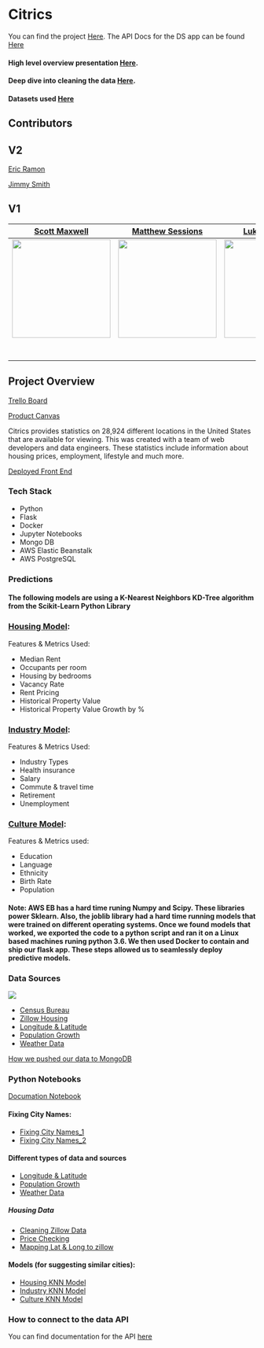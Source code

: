 #  Citrics

You can find the project [Here](https://citrics.io/).
The API Docs for the DS app  can be found [Here](https://api.citrics.io/docs)


#### High level overview presentation [Here](https://docs.google.com/presentation/d/1d7sk8eKj25dVvFoWsu9aERXwdkw6JH33FIgaYkq3bt4/edit?usp=sharing).

#### Deep dive into cleaning the data [Here](https://github.com/Lambda-School-Labs/city-data-comparison-ds/blob/master/Notebooks/Citrics_Documentation.ipynb).

#### Datasets used [Here](https://drive.google.com/open?id=1MdnKnqFQRhMPvxeloIAPuhl-qwhhCSbi)

## Contributors
## V2

[Eric Ramon](https://github.com/nephylum)

[Jimmy Smith](https://github.com/Zebfred)

## V1
|                                    [Scott Maxwell](https://github.com/scottwmwork)                                   |                                          [Matthew Sessions](https://github.com/matthew-sessions)                                         |                                 [Luke Townsend](https://github.com/ldtownsend)                                 |
|:--------------------------------------------------------------------------------------------------------------------:|:----------------------------------------------------------------------------------------------------------------------------------------:|:--------------------------------------------------------------------------------------------------------------:|
| [<img src="https://avatars0.githubusercontent.com/u/33496996?s=400&u=454aad7eb839b42caa4cfca9357bae07c7a3325c&v=4" width = "200" />](https://github.com/) |              [<img src="https://avatars1.githubusercontent.com/u/53715422?s=400&v=4" width = "200" />](https://github.com/)              | [<img src="https://avatars1.githubusercontent.com/u/53023268?s=400&v=4" width = "200" />](https://github.com/) |
|                     [<img src="https://github.com/favicon.ico" width="15"> ](https://github.com/scottwmwork)                    |                          [<img src="https://github.com/favicon.ico" width="15"> ](https://github.com/matthew-sessions)                          |            [<img src="https://github.com/favicon.ico" width="15"> ](https://github.com/ldtownsend)            |
|     [ <img src="https://static.licdn.com/sc/h/al2o9zrvru7aqj8e1x2rzsrca" width="15"> ](www.linkedin.com/in/scott-w-maxwell)    | [ <img src="https://static.licdn.com/sc/h/al2o9zrvru7aqj8e1x2rzsrca" width="15"> ](https://www.linkedin.com/in/matthew-sessions/) |  [ <img src="https://static.licdn.com/sc/h/al2o9zrvru7aqj8e1x2rzsrca" width="15"> ](https://www.linkedin.com/in/luke-townsend-caia-95312610a/) |

## Project Overview


 [Trello Board](https://trello.com/b/VXbaBrSL/labs-19-citydatacomparison)

 [Product Canvas](https://www.notion.so/City-Data-Comparison-bc94a2f56b05482e9c42a12748a0ed0a)

Citrics provides statistics on 28,924 different locations in the United States that are available for viewing. This was created with a team of web developers and data engineers. These statistics include information about housing prices, employment, lifestyle and much more.


[Deployed Front End](https://citrics.io/)

### Tech Stack

- Python
- Flask
- Docker
- Jupyter Notebooks
- Mongo DB
- AWS Elastic Beanstalk
- AWS PostgreSQL


### Predictions


#### The following models are using a K-Nearest Neighbors KD-Tree algorithm from the Scikit-Learn Python Library

### [Housing Model](https://github.com/Lambda-School-Labs/city-data-comparison-ds/blob/master/Model_Scripts/housing.py): 
Features & Metrics Used: 

 - Median Rent
 - Occupants per room
 - Housing by bedrooms
 - Vacancy Rate
 - Rent Pricing
 - Historical Property Value
 - Historical Property Value Growth by %

### [Industry Model](https://github.com/Lambda-School-Labs/city-data-comparison-ds/blob/master/Model_Scripts/industry.py):

Features & Metrics Used:
 - Industry Types
 - Health insurance
 - Salary
 - Commute & travel time
 - Retirement
 - Unemployment
 
### [Culture Model](https://github.com/Lambda-School-Labs/city-data-comparison-ds/blob/master/Model_Scripts/culture.py):

Features & Metrics used:
 - Education
 - Language
 - Ethnicity
 - Birth Rate
 - Population
 
#### Note: AWS EB has a hard time runing Numpy and Scipy. These libraries power Sklearn. Also, the joblib library had a hard time running models that were trained on different operating systems. Once we found models that worked, we exported the code to a python script and ran it on a Linux based machines runing python 3.6. We then used Docker to contain and ship our flask app. These steps allowed us to seamlessly deploy predictive models.


### Data Sources

<img src = 'https://raw.githubusercontent.com/Lambda-School-Labs/city-data-comparison-ds/master/images/data%20source%20map.PNG'>

-   [Census Bureau](https://github.com/Lambda-School-Labs/city-data-comparison-ds/blob/master/Notebooks/City_Naming.ipynb)
-   [Zillow Housing](https://github.com/Lambda-School-Labs/city-data-comparison-ds/blob/master/Notebooks/zillowData_clean.ipynb)
-   [Longitude & Latitude](https://github.com/Lambda-School-Labs/city-data-comparison-ds/blob/master/Notebooks/Get_Lat_Lng.ipynb)
-   [Population Growth](https://github.com/Lambda-School-Labs/city-data-comparison-ds/blob/master/Notebooks/PopulationGrowth.ipynb)
-   [Weather Data](https://www.ncdc.noaa.gov/cdo-web/webservices/v2)

[How we pushed our data to MongoDB](https://github.com/Lambda-School-Labs/city-data-comparison-ds/blob/master/to_datebase.py)

### Python Notebooks

[Documation Notebook](https://github.com/Lambda-School-Labs/city-data-comparison-ds/blob/master/Notebooks/Citrics_Documentation.ipynb)

#### Fixing City Names:
- [Fixing City Names_1](https://github.com/Lambda-School-Labs/city-data-comparison-ds/blob/master/Notebooks/fixnames.ipynb)
- [Fixing City Names_2](https://github.com/Lambda-School-Labs/city-data-comparison-ds/blob/master/Notebooks/City_Naming.ipynb)

#### Different types of data and sources
- [Longitude & Latitude](https://github.com/Lambda-School-Labs/city-data-comparison-ds/blob/master/Notebooks/Get_Lat_Lng.ipynb)
- [Population Growth](https://github.com/Lambda-School-Labs/city-data-comparison-ds/blob/master/Notebooks/PopulationGrowth.ipynb)
- [Weather Data](https://github.com/Lambda-School-Labs/city-data-comparison-ds/blob/master/Notebooks/Weather_Data.ipynb)

##### Housing Data
- [Cleaning Zillow Data](https://github.com/Lambda-School-Labs/city-data-comparison-ds/blob/master/Notebooks/zillowData_clean.ipynb)
- [Price Checking](https://github.com/Lambda-School-Labs/city-data-comparison-ds/blob/master/Notebooks/zillow_price_check.ipynb)
- [Mapping Lat & Long to zillow](https://github.com/Lambda-School-Labs/city-data-comparison-ds/blob/master/Notebooks/zillowzip.ipynb)

#### Models (for suggesting similar cities):

- [Housing KNN Model](https://github.com/Lambda-School-Labs/city-data-comparison-ds/blob/master/Notebooks/Housing_model.ipynb)
- [Industry KNN Model](https://github.com/Lambda-School-Labs/city-data-comparison-ds/blob/master/Notebooks/industry_knn_model.ipynb)
- [Culture KNN Model](https://github.com/Lambda-School-Labs/city-data-comparison-ds/blob/master/Notebooks/culture_knn_model.ipynb)

### How to connect to the data API

You can find documentation for the API [here](https://api.citrics.io/docs)


